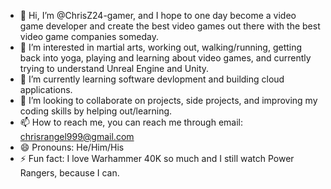 - 👋 Hi, I’m @ChrisZ24-gamer, and I hope to one day become a video game developer and create the best video games out there with the best video game companies someday.
- 👀 I’m interested in martial arts, working out, walking/running, getting back into yoga, playing and learning about video games, and currently trying to understand Unreal Engine and Unity.
- 🌱 I’m currently learning software devlopment and building cloud applications.
- 💞️ I’m looking to collaborate on projects, side projects, and improving my coding skills by helping out/learning.
- 📫 How to reach me, you can reach me through email: chrisrangel999@gmail.com
- 😄 Pronouns: He/Him/His
- ⚡ Fun fact: I love Warhammer 40K so much and I still watch Power Rangers, because I can.

<!---
ChrisZ24-gamer/ChrisZ24-gamer is a ✨ special ✨ repository because its `README.md` (this file) appears on your GitHub profile.
You can click the Preview link to take a look at your changes.
--->
